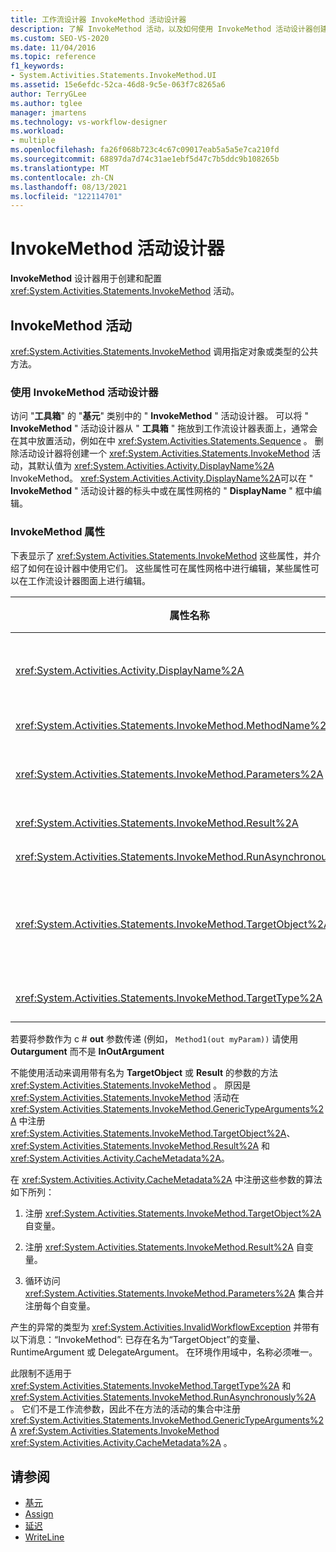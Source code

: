 ```yaml
---
title: 工作流设计器 InvokeMethod 活动设计器
description: 了解 InvokeMethod 活动，以及如何使用 InvokeMethod 活动设计器创建和配置 InvokeMethod 活动。
ms.custom: SEO-VS-2020
ms.date: 11/04/2016
ms.topic: reference
f1_keywords:
- System.Activities.Statements.InvokeMethod.UI
ms.assetid: 15e6efdc-52ca-46d8-9c5e-063f7c8265a6
author: TerryGLee
ms.author: tglee
manager: jmartens
ms.technology: vs-workflow-designer
ms.workload:
- multiple
ms.openlocfilehash: fa26f068b723c4c67c09017eab5a5a5e7ca210fd
ms.sourcegitcommit: 68897da7d74c31ae1ebf5d47c7b5ddc9b108265b
ms.translationtype: MT
ms.contentlocale: zh-CN
ms.lasthandoff: 08/13/2021
ms.locfileid: "122114701"
---
```

# <a name="invokemethod-activity-designer"></a>InvokeMethod 活动设计器

**InvokeMethod** 设计器用于创建和配置 <xref:System.Activities.Statements.InvokeMethod> 活动。

## <a name="the-invokemethod-activity"></a>InvokeMethod 活动

<xref:System.Activities.Statements.InvokeMethod> 调用指定对象或类型的公共方法。

### <a name="use-the-invokemethod-activity-designer"></a>使用 InvokeMethod 活动设计器

访问 "**工具箱**" 的 "**基元**" 类别中的 " **InvokeMethod** " 活动设计器。 可以将 " **InvokeMethod** " 活动设计器从 " **工具箱** " 拖放到工作流设计器表面上，通常会在其中放置活动，例如在中 <xref:System.Activities.Statements.Sequence> 。 删除活动设计器将创建一个 <xref:System.Activities.Statements.InvokeMethod> 活动，其默认值为 <xref:System.Activities.Activity.DisplayName%2A> InvokeMethod。 <xref:System.Activities.Activity.DisplayName%2A>可以在 " **InvokeMethod** " 活动设计器的标头中或在属性网格的 " **DisplayName** " 框中编辑。

### <a name="the-invokemethod-properties"></a>InvokeMethod 属性

下表显示了 <xref:System.Activities.Statements.InvokeMethod> 这些属性，并介绍了如何在设计器中使用它们。 这些属性可在属性网格中进行编辑，某些属性可以在工作流设计器图面上进行编辑。

|属性名称|必选|使用情况|
|-|--------------|-|
|<xref:System.Activities.Activity.DisplayName%2A>|错误|<xref:System.Activities.Statements.InvokeMethod> 活动的友好名称。 默认值为 InvokeMethod。<br /><br /> 尽管 <xref:System.Activities.Activity.DisplayName%2A> 不是严格需要的，但最好使用一个。|
|<xref:System.Activities.Statements.InvokeMethod.MethodName%2A>|正确|要在执行活动时调用的方法的名称。 调用的方法必须声明为 **公共** 的。 此属性可以在设计器图面上进行编辑，并且是必需的。|
|<xref:System.Activities.Statements.InvokeMethod.Parameters%2A>|错误|所调用方法的参数集合。 将参数添加到集合中的顺序必须与这些参数在方法签名中出现的顺序相同。 若要显示 " **参数** " 对话框，在其中可以设置此属性，请单击 "属性" 网格的 " **参数** " 字段中的省略号按钮。 单击 " **创建自变量** " 按钮以添加参数。|
|<xref:System.Activities.Statements.InvokeMethod.Result%2A>|错误|方法调用的返回值。|
|<xref:System.Activities.Statements.InvokeMethod.RunAsynchronously%2A>|正确|指定是否异步调用该方法。 默认值为 **False**。|
|<xref:System.Activities.Statements.InvokeMethod.TargetObject%2A>|错误|包含要调用的方法的对象。 此属性可以在设计器图面上进行编辑。<br /><br /> 必须设置 <xref:System.Activities.Statements.InvokeMethod.TargetObject%2A> 或 <xref:System.Activities.Statements.InvokeMethod.TargetType%2A> 之一。|
|<xref:System.Activities.Statements.InvokeMethod.TargetType%2A>|错误|<xref:System.Activities.Statements.InvokeMethod.TargetObject%2A> 的类型。 此属性可以在设计器图面上进行编辑。 只有当调用的方法为静态时，才必须设置此属性。|

若要将参数作为 c # **out** 参数传递 (例如， `Method1(out myParam))` 请使用 **Outargument<int>** 而不是 **InOutArgument**

不能使用活动来调用带有名为 **TargetObject** 或 **Result** 的参数的方法 <xref:System.Activities.Statements.InvokeMethod> 。 原因是 <xref:System.Activities.Statements.InvokeMethod> 活动在 <xref:System.Activities.Statements.InvokeMethod.GenericTypeArguments%2A> 中注册 <xref:System.Activities.Statements.InvokeMethod.TargetObject%2A>、<xref:System.Activities.Statements.InvokeMethod.Result%2A> 和 <xref:System.Activities.Activity.CacheMetadata%2A>。

在 <xref:System.Activities.Activity.CacheMetadata%2A> 中注册这些参数的算法如下所列：

1. 注册 <xref:System.Activities.Statements.InvokeMethod.TargetObject%2A> 自变量。

2. 注册 <xref:System.Activities.Statements.InvokeMethod.Result%2A> 自变量。

3. 循环访问 <xref:System.Activities.Statements.InvokeMethod.Parameters%2A> 集合并注册每个自变量。

产生的异常的类型为 <xref:System.Activities.InvalidWorkflowException> 并带有以下消息：“InvokeMethod”: 已存在名为“TargetObject”的变量、RuntimeArgument 或 DelegateArgument。 在环境作用域中，名称必须唯一。

此限制不适用于 <xref:System.Activities.Statements.InvokeMethod.TargetType%2A> 和 <xref:System.Activities.Statements.InvokeMethod.RunAsynchronously%2A> 。 它们不是工作流参数，因此不在方法的活动的集合中注册 <xref:System.Activities.Statements.InvokeMethod.GenericTypeArguments%2A> <xref:System.Activities.Statements.InvokeMethod> <xref:System.Activities.Activity.CacheMetadata%2A> 。

## <a name="see-also"></a>请参阅

- [基元](../workflow-designer/primitives-activity-designers.md)
- [Assign](../workflow-designer/assign-activity-designer.md)
- [延迟](../workflow-designer/delay-activity-designer.md)
- [WriteLine](../workflow-designer/writeline-activity-designer.md)
